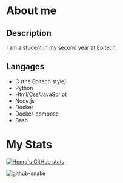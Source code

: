 # About me
## Description
  I am a student in my second year at Epitech.

## Langages
  * C (the Epitech style)
  * Python
  * Html/Css/JavaScript
  * Node.js
  * Docker
  * Docker-compose
  * Bash

# My Stats

[![Henra's GitHub stats](https://github-readme-stats.vercel.app/api?username=HenraL&show_icons=true&theme=blue-green)](https://github.com/anuraghazra/github-readme-stats)

<picture>
  <source media="(prefers-color-scheme: dark)" srcset="./dist/github-snake-dark.svg" />
  <source media="(prefers-color-scheme: light)" srcset="./dist/github-snake.svg" />
  <img alt="github-snake" src="github-snake.svg" />
</picture>